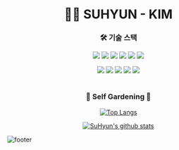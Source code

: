 <h1 align='center'>👩‍💻 SUHYUN - KIM </h1>


<h3 align='center'>🛠 기술 스택</h3>
<div align='center'>
<img src="https://img.shields.io/badge/java-007396?style=flat-square&logo=java&logoColor=white"> <img src="https://img.shields.io/badge/javascript-F7DF1E?style=flat-square&logo=javascript&logoColor=black"> <img src="https://img.shields.io/badge/html5-E34F26?style=flat-square&logo=html5&logoColor=white"> <img src="https://img.shields.io/badge/css-1572B6?style=flat-square&logo=css3&logoColor=white">  <img src="https://img.shields.io/badge/vue.js-4FC08D?style=flat-square&logo=vue.js&logoColor=white"> <img src="https://img.shields.io/badge/mysql-4479A1?style=flat-square&logo=mysql&logoColor=white">

 <img src="https://img.shields.io/badge/spring-6DB33F?style=flat-square&logo=spring&logoColor=white"> <img src="https://img.shields.io/badge/springboot-6DB33F?style=flat-square&logo=springboot&logoColor=white"> <img src="https://img.shields.io/badge/jquery-0769AD?style=flat-square&logo=jquery&logoColor=white"> <img src="https://img.shields.io/badge/bootstrap-7952B3?style=flat-square&logo=bootstrap&logoColor=white"> <img src="https://img.shields.io/badge/AWS-232F3E?style=flat-square&logo=Amazon%20AWS&logoColor=white"/> 
 <br><br>
 </div>
 
 <h3 align='center'> 🌳 Self Gardening 🌳 </h3>
<div align='center'>

[![Top Langs](https://github-readme-stats.vercel.app/api/top-langs/?username=suhyunking&layout=compact&title_color=6ab04c&text_color=535c68)](https://github.com/suhyunking/github-readme-stats)

</div>
<div align='center'>

[![SuHyun's github stats](https://github-readme-stats.vercel.app/api?username=suhyunking&show_icons=true&title_color=6ab04c&text_color=6ab04c&icon_color=f9ca24)](https://github.com/suhyunking/github-readme-stats)

</div>

![footer](https://capsule-render.vercel.app/api?type=slice&color=badc58&height=150&section=footer)
